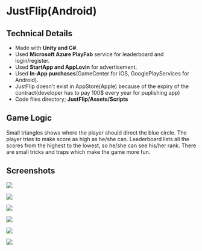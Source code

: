 # JustFlip(Android)
## Technical Details  
  
* Made with **Unity and C#**.  
* Used **Microsoft Azure PlayFab** service for leaderboard and login/register.  
* Used **StartApp and AppLovin** for advertisement.  
* Used **In-App purchases**(GameCenter for iOS, GooglePlayServices for Android).  
* JustFlip doesn't exist in AppStore(Apple) because of the expiry of the contract(developer has to pay 100$ every year for puplishing app)
* Code files directory; **JustFlip/Assets/Scripts**  
  
## Game Logic  
  
Small triangles shows where the player should direct the blue circle. The player tries to make score as high as he/she can. Leaderboard lists all the scores from the highest to the lowest, so he/she can see his/her rank. There are small tricks and traps which make the game more fun.
  
## Screenshots 

![](/GameplayImages/824d2723-ef22-4b6f-ad0a-5a09c9ee6b83.jfif)
  
![](/GameplayImages/6413c7dc-32d0-480a-8857-f0a830a4f7a9.jfif)
  
![](/GameplayImages/875f2882-8f06-4936-a4eb-24cbfb9ede60.jfif)
  
![](/GameplayImages/876a4d16-e0c3-4b5f-a713-945e332be800.jfif)
  
![](/GameplayImages/c09bbc33-876d-47b1-b075-1f84c180b97f.jfif)
  
![](/GameplayImages/fd67d319-776a-4378-a678-876cb8715ed3.jfif)
